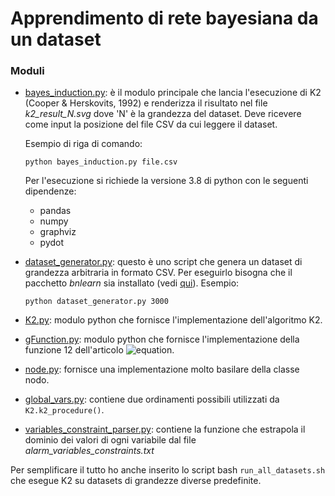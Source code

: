 
# Apprendimento di rete bayesiana da un dataset
### Moduli
- [bayes_induction.py](src/bayes_induction.py): è il modulo principale che lancia l'esecuzione di K2 (Cooper & Herskovits, 1992) e renderizza il risultato nel file *k2_result_N.svg* dove 'N' è la grandezza del dataset. Deve ricevere come input la posizione del file CSV da cui leggere il dataset.

  Esempio di riga di comando:
  ```
  python bayes_induction.py file.csv
  ```
  Per l'esecuzione si richiede la versione 3.8 di python con le seguenti dipendenze:
  - pandas
  - numpy
  - graphviz
  - pydot

- [dataset_generator.py](src/dataset_generator.py): questo è uno script che genera un dataset di grandezza arbitraria in formato CSV. Per eseguirlo bisogna che il pacchetto *bnlearn* sia installato (vedi [qui](https://pypi.org/project/bnlearn/)).
  Esempio:
  ```
  python dataset_generator.py 3000
  ```
- [K2.py](src/K2.py): modulo python che fornisce l'implementazione dell'algoritmo K2.
- [gFunction.py](src/gFunction.py): modulo python che fornisce l'implementazione della funzione 12 dell'articolo ![equation](https://latex.codecogs.com/svg.image?g(i,&space;\pi_{i})).
- [node.py](src/node.py): fornisce una implementazione molto basilare della classe nodo.
- [global_vars.py](src/global_vars.py): contiene due ordinamenti possibili utilizzati da ```K2.k2_procedure()```.
- [variables_constraint_parser.py](src/variables_constraint_parser.py): contiene la funzione che estrapola il dominio dei valori di ogni variabile dal file   *alarm_variables_constraints.txt*

Per semplificare il tutto ho anche inserito lo script bash ```run_all_datasets.sh``` che esegue K2 su datasets di grandezze diverse predefinite.

